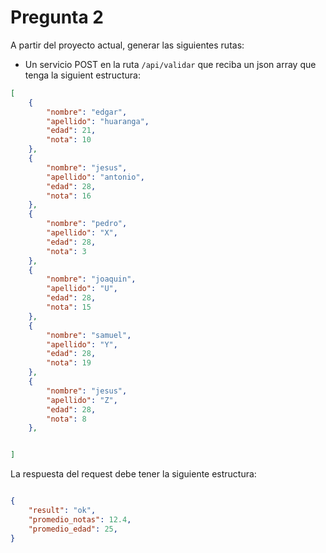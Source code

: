 # Pregunta 2
A partir del proyecto actual, generar las siguientes rutas:

- Un servicio POST en la ruta `/api/validar` que reciba un json array que tenga la siguient estructura:
```json
[
    {
        "nombre": "edgar",
        "apellido": "huaranga",
        "edad": 21,
        "nota": 10
    },
    {
        "nombre": "jesus",
        "apellido": "antonio",
        "edad": 28,
        "nota": 16
    },
    {
        "nombre": "pedro",
        "apellido": "X",
        "edad": 28,
        "nota": 3
    },
    {
        "nombre": "joaquin",
        "apellido": "U",
        "edad": 28,
        "nota": 15
    },
    {
        "nombre": "samuel",
        "apellido": "Y",
        "edad": 28,
        "nota": 19
    },
    {
        "nombre": "jesus",
        "apellido": "Z",
        "edad": 28,
        "nota": 8
    },


]

```

La respuesta del request debe tener la siguiente estructura:
```json

{
    "result": "ok",
    "promedio_notas": 12.4,
    "promedio_edad": 25,
}
```